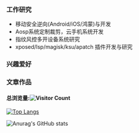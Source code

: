 ### 工作研究

- 移动安全逆向(Android/iOS/鸿蒙)与开发
- Aosp系统定制裁剪，云手机系统开发
- 指纹风控多开设备系统研究
- xposed/lsp/magisk/ksu/apatch 插件开发与研究

### 兴趣爱好

### 文章作品


#### 总浏览量:![Visitor Count](https://profile-counter.glitch.me/DarkLineX/count.svg)

[![Top Langs](https://github-readme-stats.vercel.app/api/top-langs/?username=DarkLineX&langs_count=8)](https://github.com/DarkLineX/github-readme-stats)

![Anurag's GitHub stats](https://github-readme-stats.vercel.app/api?username=DarkLineX&hide=issues&show_icons=true)

